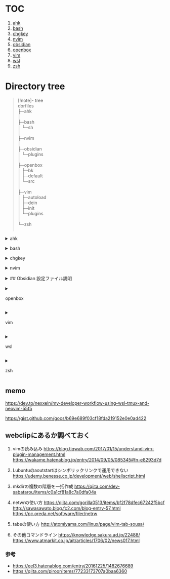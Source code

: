 # TOC

1. [ahk](#ahk)
1. [bash](#bash)
1. [chgkey](#chgkey)
1. [nvim](#nvim)
1. [obsidian](#obsidian)
1. [openbox](#openbox)
1. [vim](#vim)
1. [wsl](#wsl)
1. [zsh](#zsh)

# Directory tree
> [!note]- tree  
> dorfiles  
> ├─ahk  
> │  
> ├─bash  
> │  └─sh  
> │  
> ├─nvim  
> │  
> ├─obsidian  
> │  └─plugins  
> │  
> ├─openbox  
> │  ├─bk  
> │  ├─default  
> │  └─src  
> │  
> ├─vim  
> │  ├─autoload  
> │  ├─dein  
> │  ├─init  
> │  └─plugins  
> │  
> └─zsh  
> ```


<a id="ahk"></a><details><summary>
ahk</summary>

</details>

<a id="bash"></a><details><summary>
bash</summary>

</details>

<a id="chgkey"></a><details><summary>
chgkey</summary>

</details>

<a id="nvim"></a><details><summary>
nvim</summary>

</details>

<a id="obsidian"></a>
<details>
  <summary>
    ## Obsidian 設定ファイル説明
  </summary>

### app.json
アプリケーション全体の設定を管理するファイルです。ユーザーインターフェースや基本的な動作に関する設定が含まれています。
### appearance.json
テーマや配色、フォントなど、アプリの外観に関する設定を保存します。ユーザーが選んだスタイルが反映されます。
### backlink.json
バックリンクに関する設定を管理します。リンクの表示方法やスタイルをカスタマイズするためのオプションが設定されています。
### command-palette.json
コマンドパレットの設定を保存するファイルです。ユーザーがアクセスするコマンドやショートカットを管理します。
### community-plugins.json
コミュニティプラグインに関する設定ファイルです。インストールしたプラグインやその設定が含まれています。
### core-plugins.json
Obsidianのコアプラグインに関する設定を管理します。デフォルトで提供されるプラグインの有効化や無効化に関する情報が含まれています。
### core-plugins-migration.json
コアプラグインの移行に関する設定を管理します。過去のバージョンからの変更点を扱います。
### graph.json
グラフビューの設定を保存します。ノードの表示方法やレイアウトに関するオプションが含まれています。
### hotkeys.json
ホットキーの設定を管理するファイルです。ユーザーがカスタマイズしたショートカットキーの情報が格納されています。
### page-preview.json
ページプレビューの設定を管理します。プレビュー表示に関するオプションや設定が含まれています。
### switcher.json
スイッチャー機能の設定を保存するファイルです。ノート間の切り替えや表示スタイルに関する設定が含まれています。
### templates.json
テンプレートの設定を管理します。ユーザーが作成したテンプレートやその設定が含まれています。
### types.json
データ型に関する設定を管理します。特定のデータタイプやその扱いに関する情報が格納されています。
### workspace.json
ワークスペースの設定を管理します。開いているノートやレイアウトに関する情報が含まれています。
### zk-prefixer.json
Zettelkastenスタイルのプレフィックスに関する設定を管理します。ノートの命名規則や関連付けに影響します。

</details>

<a id="openbox"></a><details><summary>

openbox</summary>

</details>


<a id="vim"></a><details><summary>

vim</summary>

</details>


<a id="wsl"></a><details><summary>

wsl</summary>

</details>


<a id="zsh"></a><details><summary>

zsh</summary>

</details>



## memo
https://dev.to/nexxeln/my-developer-workflow-using-wsl-tmux-and-neovim-55f5

https://gist.github.com/gocs/b69e689f03cf18fda219152e0e0ad422

## webclipにあるか調べておく 

1. vimの読み込み
https://blog.tiqwab.com/2017/01/15/understand-vim-plugin-management.html
https://wakame.hatenablog.jp/entry/2014/09/05/085345#fn-e8293d7d

1. Lubuntuのaoutstartはシンボリックリンクで運用できない
https://udemy.benesse.co.jp/development/web/shellscript.html

1. mkdirの複数の階層を一括作成
https://qiita.com/dev-sabatarou/items/c0a1cf81a8c7a0dfa04a

1. netwrの使い方
https://qiita.com/gorilla0513/items/bf2f78dfec67242f5bcf
http://sawasawato.blog.fc2.com/blog-entry-57.html
https://pc.oreda.net/software/filer/netrw

1. tabeの使い方
http://atomiyama.com/linux/page/vim-tab-sousa/

1. その他コマンドライン
https://knowledge.sakura.ad.jp/22488/
https://www.atmarkit.co.jp/ait/articles/1706/02/news017.html

### 参考
- https://eel3.hatenablog.com/entry/20161225/1482676689
- https://qiita.com/piroor/items/77233173707a0baa6360



